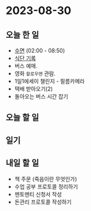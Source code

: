 # 2023-08-30

## 오늘 한 일
* [수면](../../projects/routine/sleeping-pattern/2023-09) (02:00 - 08:50)
* [식단 기록](../../projects/routine/meals/2023-09)
* 버스 예매.
* 영화 `할로우맨` 관람.
* 1일1에세이 챌린지 - 필름카메라
* 택배 받아오기(2)
* 돌아오는 버스 시간 잡기

## 오늘 할 일

## 일기

## 내일 할 일
* 책 주문 (죽음이란 무엇인가)
* 수업 공부 프로토콜 정리하기
* 멘토멘티 신청서 작성
* 돈관리 프로토콜 작성하기

   